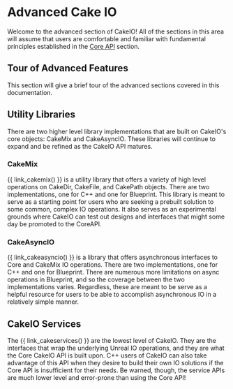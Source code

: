 # Advanced Cake IO
Welcome to the advanced section of CakeIO! All of the sections in this area will assume that users are comfortable and familiar with fundamental principles established in the [Core API](/core-api) section.

## Tour of Advanced Features
This section will give a brief tour of the advanced sections covered in this documentation. 

## Utility Libraries 
There are two higher level library implementations that are built on CakeIO's core objects: CakeMix and CakeAsyncIO. These libraries will continue to expand and be refined as the CakeIO API matures.

### CakeMix 
{{ link_cakemix() }} is a utility library that offers a variety of high level operations on CakeDir, CakeFile, and CakePath objects. There are two implementations, one for C++ and one for Blueprint. This library is meant to serve as a starting point for users who are seeking a prebuilt solution to some common, complex IO operations. It also serves as an experimental grounds where CakeIO can test out designs and interfaces that might some day be promoted to the CoreAPI. 

### CakeAsyncIO 
{{ link_cakeasyncio() }} is a library that offers asynchronous interfaces to Core and CakeMix IO operations. There are two implementations, one for C++ and one for Blueprint. There are numerous more limitations on async operations in Blueprint, and so the coverage between the two implementations varies. Regardless, these are meant to be serve as a helpful resource for users to be able to accomplish asynchronous IO in a relatively simple manner. 

## CakeIO Services
The {{ link_cakeservices() }} are the lowest level of CakeIO. They are the interfaces that wrap the underlying Unreal IO operations, and they are what the Core CakeIO API is built upon. C++ users of CakeIO can also take advantage of this API when they desire to build their own IO solutions if the Core API is insufficient for their needs. Be warned, though, the service APIs are much lower level and error-prone than using the Core API!

